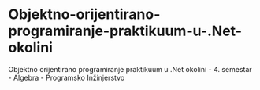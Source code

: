 # Objektno-orijentirano-programiranje-praktikuum-u-.Net-okolini
Objektno orijentirano programiranje praktikuum u .Net okolini - 4. semestar - Algebra - Programsko Inžinjerstvo 
